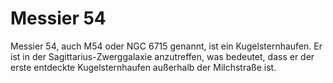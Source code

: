 # Messier 54

Messier 54, auch M54 oder NGC 6715 genannt, ist ein Kugelsternhaufen. Er ist in
der Sagittarius-Zwerggalaxie anzutreffen, was bedeutet, dass er der erste
entdeckte Kugelsternhaufen außerhalb der Milchstraße ist.
